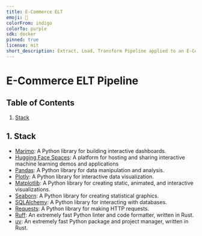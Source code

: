 ```yaml
---
title: E-Commerce ELT
emoji: 🍃
colorFrom: indigo
colorTo: purple
sdk: docker
pinned: true
license: mit
short_description: Extract, Load, Transform Pipeline applied to an E-Commerce
---
```


# E-Commerce ELT Pipeline

## Table of Contents

1. [Stack](#stack)

## 1. Stack

- [Marimo](https://github.com/marimo-team/marimo): A Python library for building interactive dashboards.
- [Hugging Face Spaces](https://huggingface.co/docs/hub/spaces-config-reference): A platform for hosting and sharing interactive machine learning demos and applications
- [Pandas](https://pandas.pydata.org/): A Python library for data manipulation and analysis.
- [Plotly](https://plotly.com/python/): A Python library for interactive data visualization.
- [Matplotlib](https://matplotlib.org/): A Python library for creating static, animated, and interactive visualizations.
- [Seaborn](https://seaborn.pydata.org/): A Python library for creating statistical graphics.
- [SQLAlchemy](https://www.sqlalchemy.org/): A Python library for interacting with databases.
- [Requests](https://requests.readthedocs.io/en/latest/): A Python library for making HTTP requests.
- [Ruff](https://github.com/charliermarsh/ruff): An extremely fast Python linter and code formatter, written in Rust.
- [uv](https://github.com/astral-sh/uv): An extremely fast Python package and project manager, written in Rust.
